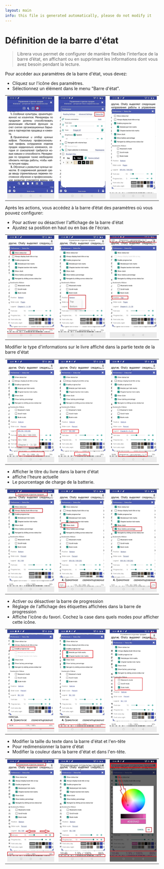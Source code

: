 ```yaml
---
layout: main
info: this file is generated automatically, please do not modify it
---
```


# Définition de la barre d'état

> Librera vous permet de configurer de manière flexible l’interface de la barre d’état, en affichant ou en supprimant les informations dont vous avez besoin pendant la lecture.

Pour accéder aux paramètres de la barre d'état, vous devez:
* Cliquez sur l'icône des paramètres.
* Sélectionnez un élément dans le menu &quot;Barre d'état&quot;.

||||
|-|-|-|
|![](1.jpg)|![](2.jpg)|![](3.jpg)|

Après les actions, vous accédez à la barre d’état des paramètres où vous pouvez configurer:
* Pour activer ou désactiver l'affichage de la barre d'état
* Ajustez sa position en haut ou en bas de l'écran.

||||
|-|-|-|
|![](20.jpg)|![](22.jpg)|![](21.jpg)|


Modifier le type d'informations sur le livre affiché dans la partie texte de la barre d'état

||||
|-|-|-|
|![](30.jpg)|![](31.jpg)|![](32.jpg)|

* Afficher le titre du livre dans la barre d'état
* affiche l'heure actuelle
* Le pourcentage de charge de la batterie.

||||
|-|-|-|
|![](40.jpg)|![](41.jpg)|![](42.jpg)|


* Activer ou désactiver la barre de progression
* Réglage de l'affichage des étiquettes affichées dans la barre de progression
* Affiche l'icône du favori. Cochez la case dans quels modes pour afficher cette icône.

||||
|-|-|-|
|![](50.jpg)|![](51.jpg)|![](52.jpg)|

* Modifier la taille du texte dans la barre d'état et l'en-tête
* Pour redimensionner la barre d'état
* Modifier la couleur dans la barre d'état et dans l'en-tête.

||||
|-|-|-|
|![](60.jpg)|![](61.jpg)|![](622.jpg)|
